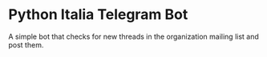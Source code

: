 # Python Italia Telegram Bot

A simple bot that checks for new threads in the organization mailing list and post them.
